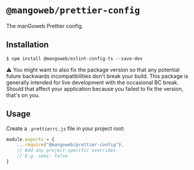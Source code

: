 # `@mangoweb/prettier-config`

The manGoweb Prettier config.

## Installation

`$ npm install @mangoweb/eslint-config-ts --save-dev`

⚠️ You might want to also fix the package version so that any potential future backwards incompatibilities don't break your build.
This package is generally intended for live development with the occasional BC break.
Should that affect your application because you failed to fix the version, that's on you.

## Usage

Create a `.prettierrc.js` file in your project root:
```javascript
module.exports = {
    ...require("@mangoweb/prettier-config"),
    // Add any project-specific overrides
    // E.g. semi: false
}
```
